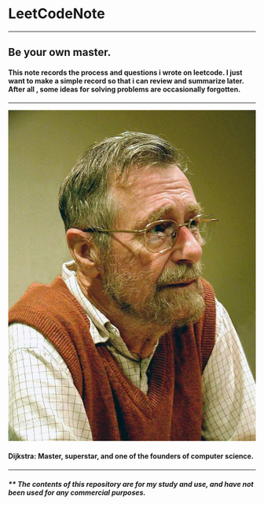 # LeetCodeNote

***

## Be your own master.
#### This note records the process and questions i wrote on leetcode. I just want to make a simple record so that i can review and summarize later. After all , some ideas for solving problems are occasionally forgotten.

***

![](image/csMaster.jpg)

#### Dijkstra: Master, superstar, and one of the founders of computer science.

***

##### ** *The contents of this repository are for my study and use, and have not been used for any commercial purposes*.